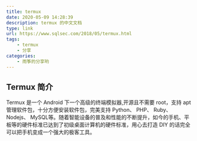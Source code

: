 ```yaml
---
title: termux
date: 2020-05-09 14:28:39
description: termux 的中文文档
type: link
url: https://www.sqlsec.com/2018/05/termux.html
tags:
    - termux
    - 分享
categories:
    - 雨筝的分享哟
---
```

## Termux 简介

Termux 是一个 Android 下一个高级的终端模拟器,开源且不需要 root，支持 apt 管理软件包，十分方便安装软件包，完美支持 Python、 PHP、 Ruby、 Nodejs、 MySQL等。随着智能设备的普及和性能的不断提升，如今的手机、平板等的硬件标准已达到了初级桌面计算机的硬件标准，用心去打造 DIY 的话完全可以把手机变成一个强大的极客工具。
<!--more-->

